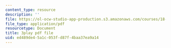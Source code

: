 ```yaml
---
content_type: resource
description: ''
file: https://ol-ocw-studio-app-production.s3.amazonaws.com/courses/18-03sc-differential-equations-fall-2011/ed489de45a1c053fd87f4baa37ea9a14_Gb5o6VNboV0.pdf
file_type: application/pdf
resourcetype: Document
title: 3play pdf file
uid: ed489de4-5a1c-053f-d87f-4baa37ea9a14
---
```

